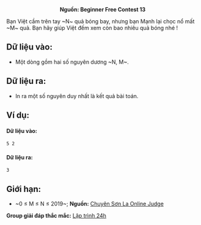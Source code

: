 **<center>Nguồn: Beginner Free Contest 13</center>**

Bạn Việt cầm trên tay ~N~ quả bóng bay, nhưng bạn Mạnh lại chọc nổ mất ~M~ quả. Bạn hãy giúp Việt đếm xem còn bao nhiêu quả bóng nhé !

## Dữ liệu vào:
- Một dòng gồm hai số nguyên dương ~N, M~.

## Dữ liệu ra:
- In ra một số nguyên duy nhất là kết quả bài toán.

## Ví dụ:
#### Dữ liệu vào:
```
5 2
```

#### Dữ liệu ra:
```
3
```

## Giới hạn:
- ~0 ≤ M ≤ N ≤ 2019~;
**Nguồn:** [Chuyên Sơn La Online Judge](http://csloj.ddns.net/)

**Group giải đáp thắc mắc:** [Lập trình 24h](https://www.facebook.com/groups/1386904321519984)